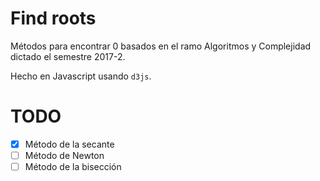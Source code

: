 # Find roots
Métodos para encontrar 0 basados en el ramo Algoritmos y Complejidad
dictado el semestre 2017-2.

Hecho en Javascript usando `d3js`.

# TODO
* [x] Método de la secante
* [ ] Método de Newton
* [ ] Método de la bisección

